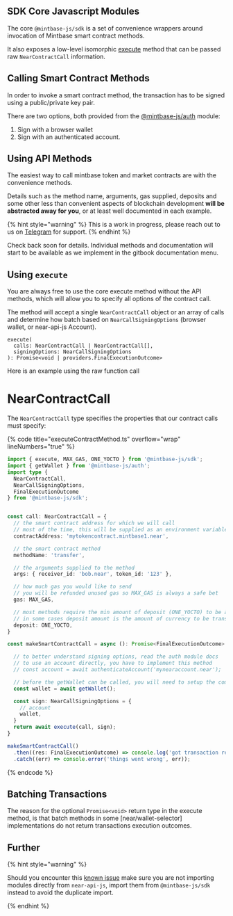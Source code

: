 ## SDK Core Javascript Modules

The core `@mintbase-js/sdk` is a set of convenience wrappers around invocation of Mintbase smart contract methods.

It also exposes a low-level isomorphic [execute](#execute) method that can be passed raw `NearContractCall` information.

## Calling Smart Contract Methods

In order to invoke a smart contract method, the transaction has to be signed using a public/private key pair.

There are two options, both provided from the [@mintbase-js/auth](../auth/) module:

  1. Sign with a browser wallet
  2. Sign with an authenticated account.

## Using API Methods <div name="api"></div>

The easiest way to call mintbase token and market contracts are with the convenience methods.

Details such as the method name, arguments, gas supplied, deposits and some other less than convenient aspects of blockchain development **will be abstracted away for you**, or at least well documented in each example.

{% hint style="warning" %}
This is a work in progress, please reach out to us on [Telegram](https://t.me/mintdev) for support.
{% endhint %}

Check back soon for details. Individual methods and documentation will start to be available as we implement in the gitbook documentation menu.

## Using `execute` <div name="execute"></div>

You are always free to use the core execute method without the API methods, which will allow you to specify all options of the contract call.

The method will accept a single `NearContractCall` object or an array of calls and determine how batch based on `NearCallSigningOptions` (browser wallet, or near-api-js Account).

```
execute(
  calls: NearContractCall | NearContractCall[],
  signingOptions: NearCallSigningOptions
): Promise<void | providers.FinalExecutionOutcome>
```

Here is an example using the raw function call
# NearContractCall

The `NearContractCall` type specifies the properties that our contract calls must specify:

{% code title="executeContractMethod.ts" overflow="wrap" lineNumbers="true" %}
```typescript
import { execute, MAX_GAS, ONE_YOCTO } from '@mintbase-js/sdk';
import { getWallet } from '@mintbase-js/auth';
import type {
  NearContractCall,
  NearCallSigningOptions,
  FinalExecutionOutcome
} from '@mintbase-js/sdk';


const call: NearContractCall = {
  // the smart contract address for which we will call
  // most of the time, this will be supplied as an environment variable
  contractAddress: 'mytokencontract.mintbase1.near',

  // the smart contract method
  methodName: 'transfer',

  // the arguments supplied to the method
  args: { receiver_id: 'bob.near', token_id: '123' },

  // how much gas you would like to send
  // you will be refunded unused gas so MAX_GAS is always a safe bet
  gas: MAX_GAS,

  // most methods require the min amount of deposit (ONE_YOCTO) to be accepted.
  // in some cases deposit amount is the amount of currency to be transfer,
  deposit: ONE_YOCTO,
}

const makeSmartContractCall = async (): Promise<FinalExecutionOutcome> => {

  // to better understand signing options, read the auth module docs
  // to use an account directly, you have to implement this method
  // const account = await authenticateAccount('mynearaccount.near');

  // before the getWallet can be called, you will need to setup the components in the browser, it will throw othwerise
  const wallet = await getWallet();

  const sign: NearCallSigningOptions = {
    // account
    wallet,
  }
  return await execute(call, sign);
}

makeSmartContractCall()
  .then((res: FinalExecutionOutcome) => console.log('got transaction result:', res))
  .catch((err) => console.error('things went wrong', err));

```
{% endcode %}

## Batching Transactions

The reason for the optional `Promise<void>` return type in the execute method, is that batch methods in some [near/wallet-selector] implementations do not return transactions execution outcomes.

## Further

{% hint style="warning" %}

Should you encounter this [known issue](ttps://docs.near.org/tools/near-api-js/faq#class-x-is-missing-in-schema-publickey) make sure you are not importing modules directly from `near-api-js`, import them from `@mintbase-js/sdk` instead to avoid the duplicate import.

{% endhint %}
